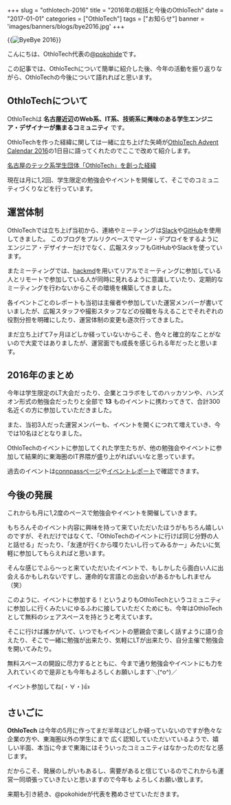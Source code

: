 +++
slug = "othlotech-2016"
title = "2016年の総括と今後のOthloTech"
date = "2017-01-01"
categories = ["OthloTech"]
tags = ["お知らせ"]
banner = 'images/banners/blogs/bye2016.jpg'
+++

{{<image src="/images/blogs/20170101/bye2016.jpg"  alt="ByeBye 2016" >}}

こんにちは、OthloTech代表の[@pokohide](https://twitter.com/hyde141421356)です。

この記事では、OthloTechについて簡単に紹介した後、今年の活動を振り返りながら、OthloTechの今後について語れればと思います。

## OthloTechについて

OthloTechは **名古屋近辺のWeb系、IT系、技術系に興味のある学生エンジニア・デザイナーが集まるコミュニティ** です。

OthloTechを作った経緯に関しては一緒に立ち上げた矢崎が[OthloTech Advent Calendar 2016](http://qiita.com/advent-calendar/2016/othlotech)の1日目に語ってくれたのでここで改めて紹介します。

[名古屋のテック系学生団体「OthloTech」を創った経緯](http://www.othlo.tech/blogs/othlotech-launch-story)

現在は月に1,2回、学生限定の勉強会やイベントを開催して、そこでのコミュニティづくりなどを行っています。

## 運営体制

OthloTechでは立ち上げ当初から、連絡やミーティングは[Slack](https://slack.com/)や[GitHub](https://github.com/)を使用してきました。
このブログをプルリクベースでマージ・デプロイをするようにエンジニア・デザイナーだけでなく、広報スタッフもGitHubやSlackを使っています。

またミーティングでは、[hackmd](https://hackmd.io/)を用いてリアルでミーティングに参加している人とリモートで参加している人が同時に見れるように意識していたり、定期的なミーティングを行わないからこその環境を構築してきました。

各イベントごとのレポートも当初は主催者や参加していた運営メンバーが書いていましたが、広報スタッフや撮影スタッフなどの役職を与えることでそれぞれの役割分担を明確にしたり、運営体制の変更も逐次行ってきました。

まだ立ち上げて7ヶ月ほどしか経っていないからこそ、色々と確立的なことがないので大変ではありましたが、運営面でも成長を感じられる年だったと思います。

## 2016年のまとめ

今年は学生限定のLT大会だったり、企業とコラボをしてのハッカソンや、ハンズオン形式の勉強会だったりと全部で **13** ものイベントに携わってきて、合計300名近くの方に参加していただきました。

また、当初3人だった運営メンバーも、イベントを開くにつれて増えていき、今では10名ほどとなりました。

OthloTechのイベントに参加してくれた学生たちが、他の勉強会やイベントに参加して結果的に東海圏のIT界隈が盛り上がればいいなと思っています。

過去のイベントは[connpassページ](https://othlotech.connpass.com/)や[イベントレポート](http://www.othlo.tech/events/)で確認できます。

## 今後の発展

これからも月に1,2度のペースで勉強会やイベントを開催していきます。

もちろんそのイベント内容に興味を持って来ていただいたほうがもちろん嬉しいのですが、それだけではなくて、「OthloTechのイベントに行けば同じ分野の人と話せる」だったり、「友達が行くから喋りたいし行ってみるかー」みたいに気軽に参加してもらえればと思います。

そんな感じでふら～っと来ていただいたイベントで、もしかしたら面白い人に出会えるかもしれないですし、運命的な言語との出会いがあるかもしれません（笑）

このように、イベントに参加する！というよりもOthloTechというコミュニティに参加しに行くみたいにゆるふわに接していただくためにも、今年はOthloTechとして無料のシェアスペースを持とうと考えています。

そこに行けば誰かがいて、いつでもイベントの懇親会で楽しく話すように語り合えたり、そこで一緒に勉強が出来たり、気軽にLTが出来たり、自分主催で勉強会を開いてみたり。

無料スペースの開設に尽力するとともに、今まで通り勉強会やイベントにも力を入れていくので是非とも今年もよろしくお願いします＼(^o^)／

イベント参加してね(・∀・)👍

## さいごに

**OthloTech** は今年の5月に作ってまだ半年ほどしか経っていないのですが色々な企業の方や、東海圏以外の学生にまで
広く認知していただいているようで、嬉しい半面、本当に今まで東海にはそういったコミュニティはなかったのだなと感じます。

だからこそ、発展のしがいもあるし、需要があると信じているのでこれからも運営一同頑張っていきたいと思いますので今年も
よろしくお願い致します。

来期も引き続き、@pokohideが代表を務めさせていただきます。
